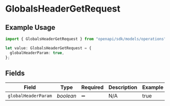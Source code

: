 # GlobalsHeaderGetRequest

## Example Usage

```typescript
import { GlobalsHeaderGetRequest } from "openapi/sdk/models/operations";

let value: GlobalsHeaderGetRequest = {
  globalHeaderParam: true,
};
```

## Fields

| Field               | Type                | Required            | Description         | Example             |
| ------------------- | ------------------- | ------------------- | ------------------- | ------------------- |
| `globalHeaderParam` | *boolean*           | :heavy_minus_sign:  | N/A                 | true                |